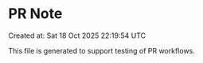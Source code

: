 # PR Note

Created at: Sat 18 Oct 2025 22:19:54 UTC

This file is generated to support testing of PR workflows.
